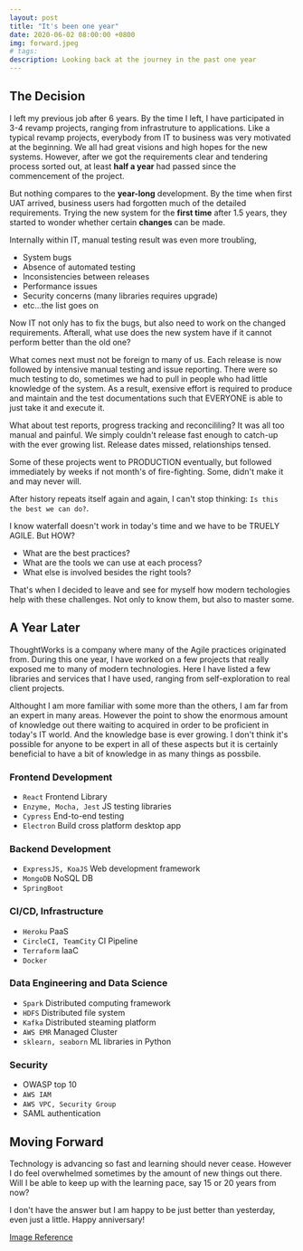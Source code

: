 ```yaml
---
layout: post
title: "It's been one year"
date: 2020-06-02 08:00:00 +0800
img: forward.jpeg
# tags:
description: Looking back at the journey in the past one year
---
```


## The Decision
I left my previous job after 6 years. By the time I left, I have participated in 3-4 revamp projects, ranging from infrastruture to applications. Like a typical revamp projects, everybody from IT to business was very motivated at the beginning. We all had great visions and high hopes for the new systems. However, after we got the requirements clear and tendering process sorted out, at least **half a year** had passed since the commencement of the project.

But nothing compares to the **year-long** development. By the time when first UAT arrived, business users had forgotten much of the detailed requirements. Trying the new system for the **first time** after 1.5 years, they started to wonder whether certain **changes** can be made.

Internally within IT, manual testing result was even more troubling,
- System bugs
- Absence of automated testing
- Inconsistencies between releases
- Performance issues
- Security concerns (many libraries requires upgrade)
- etc...the list goes on

Now IT not only has to fix the bugs, but also need to work on the changed requirements. Afterall, what use does the new system have if it cannot perform better than the old one?

What comes next must not be foreign to many of us. Each release is now followed by intensive manual testing and issue reporting. There were so much testing to do, sometimes we had to pull in people who had little knowledge of the system. As a result, exensive effort is required to produce and maintain and the test documentations such that EVERYONE is able to just take it and execute it.

What about test reports, progress tracking and reconcililing? It was all too manual and painful. We simply couldn't release fast enough to catch-up with the ever growing list. Release dates missed, relationships tensed.

Some of these projects went to PRODUCTION eventually, but followed immediately by weeks if not month's of fire-fighting. Some, didn't make it and may never will.

After history repeats itself again and again, I can't stop thinking: `Is this the best we can do?`.

I know waterfall doesn't work in today's time and we have to be TRUELY AGILE. But HOW?
- What are the best practices?
- What are the tools we can use at each process?
- What else is involved besides the right tools?

That's when I decided to leave and see for myself how modern techologies help with these challenges. Not only to know them, but also to master some.

## A Year Later
ThoughtWorks is a company where many of the Agile practices originated from. During this one year, I have worked on a few projects that really exposed me to many of modern technologies. Here I have listed a few libraries and services that I have used, ranging from self-exploration to real client projects.

Althought I am more familiar with some more than the others, I am far from an expert in many areas. However the point to show the enormous amount of knowledge out there waiting to acquired in order to be proficient in today's IT world. And the knowledge base is ever growing. I don't think it's possible for anyone to be expert in all of these aspects but it is certainly beneficial to have a bit of knowledge in as many things as possbile.

### Frontend Development
- `React` Frontend Library
- `Enzyme, Mocha, Jest` JS testing libraries
- `Cypress` End-to-end testing
- `Electron` Build cross platform desktop app

### Backend Development
- `ExpressJS, KoaJS` Web development framework
- `MongoDB` NoSQL DB
- `SpringBoot`

### CI/CD, Infrastructure
- `Heroku` PaaS
- `CircleCI, TeamCity` CI Pipeline
- `Terraform` IaaC
- `Docker`

### Data Engineering and Data Science
- `Spark` Distributed computing framework
- `HDFS` Distributed file system
- `Kafka` Distributed steaming platform
- `AWS EMR` Managed Cluster
- `sklearn, seaborn` ML libraries in Python

### Security
- OWASP top 10
- `AWS IAM`
- `AWS VPC, Security Group`
- SAML authentication


## Moving Forward
Technology is advancing so fast and learning should never cease. However I do feel overwhelmed sometimes by the amount of new things out there. Will I be able to keep up with the learning pace, say 15 or 20 years from now?

I don't have the answer but I am happy to be just better than yesterday, even just a little.
Happy anniversary!

[Image Reference](https://unsplash.com/photos/5hvn-2WW6rY)